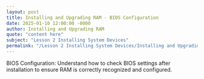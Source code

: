 ```yaml
---
layout: post
title: Installing and Upgrading RAM - BIOS Configuration
date: 2025-01-10 12:00:00 -0000
author: Installing and Upgrading RAM
quote: "content here"
subject: "Lesson 2 Installing System Devices"
permalink: "/Lesson 2 Installing System Devices/Installing and Upgrading RAM/Installing and Upgrading RAM - BIOS Configuration"
---
```


BIOS Configuration: Understand how to check BIOS settings after installation to ensure RAM is correctly recognized and configured.
